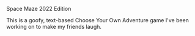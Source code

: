 Space Maze 2022 Edition

This is a goofy, text-based Choose Your Own Adventure game I've been working on to make my friends laugh.
